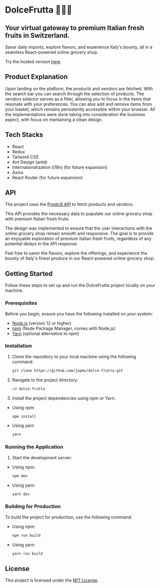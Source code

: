 # DolceFrutta 🍊🇮🇹
## Your virtual gateway to premium Italian fresh fruits in Switzerland.

Savor daily imports, explore flavors, and experience Italy's bounty, all in a seamless React-powered online grocery shop.

Try the hosted version [here](https://dolce-frutta.netlify.app/).
## Product Explanation
Upon landing on the platform, the products and vendors are fetched.
With the search bar you can search through the selection of products. The vendors selector serves as a filter, allowing you to focus in the items that resonate with your preferences.
You can also add and remove items from your basket, which remains persistently accessible within your browser.
All the implementations were done taking into consideration the business aspect, with focus on mantaining a clean design.

## Tech Stacks
- React
- Redux
- Tailwind CSS
- Ant Design (antd)
- Internationalization (i18n) (for future expansion)
- Axios
- React Router (for future expansion)

## API
The project uses the [Predic8 API](https://api.predic8.de/shop/v2/swagger-ui/index.html#) to fetch products and vendors.

This API provides the necessary data to populate our online grocery shop with premium Italian fresh fruits.

The design was implemented to ensure that the user interactions with the online grocery shop remain smooth and responsive. The goal is to provide an enjoyable exploration of premium Italian fresh fruits, regardless of any potential delays in the API response.

Feel free to savor the flavors, explore the offerings, and experience the bounty of Italy's finest produce in our React-powered online grocery shop.

## Getting Started
Follow these steps to set up and run the DolceFrutta project locally on your machine.

### Prerequisites
Before you begin, ensure you have the following installed on your system:

- [Node.js](https://nodejs.org) (version 12 or higher)
- [npm](https://www.npmjs.com/) (Node Package Manager, comes with Node.js)
- [Yarn](https://yarnpkg.com/) (optional alternative to npm)

### Installation
1. Clone the repository to your local machine using the following command:

   ```sh
   git clone https://github.com/jopms/dolce-frutta.git

2. Navigate to the project directory:

   ```sh
   cd dolce-frutta

3. Install the project dependencies using npm or Yarn:
 - Using npm
   ```sh
   npm install

- Using yarn
   ```sh
   yarn
  
### Running the Application
1. Start the development server:

 - Using npm:
   ```sh
   npm dev

- Using yarn:
   ```sh
   yarn dev

### Building for Production
To build the project for production, use the following command:

 - Using npm:
    ```sh
    npm run build

- Using yarn:
    ```sh
    yarn run build

## License
This project is licensed under the [MIT License](https://opensource.org/license/mit/).

